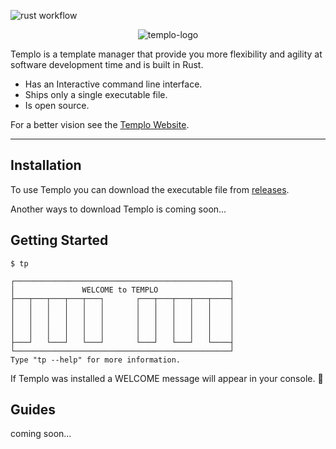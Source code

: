 ![rust workflow](https://github.com/pultzlucas/templo/actions/workflows/rust.yml/badge.svg)

<p align="center">
  <img alt="templo-logo" src="https://user-images.githubusercontent.com/70097798/136667874-3abf69d5-4b3b-402c-81eb-5ca3285e0aea.png">
</p>

Templo is a template manager that provide you more flexibility and agility at software development time and is built in Rust.

- Has an Interactive command line interface.
- Ships only a single executable file.
- Is open source.

For a better vision see the [Templo Website](https://templo-website.herokuapp.com/).

---

## Installation

To use Templo you can download the executable file from [releases](https://github.com/pultzlucas/templo/releases).

Another ways to download Templo is coming soon...

## Getting Started

```console
$ tp

┌────────────────────────────────────────────────┐
│               WELCOME to TEMPLO                │
├───┬───┬───┬───┬───┐       ┌───┬───┬───┬───┬────┤
│   │   │   │   │   │       │   │   │   │   │    │
│   │   │   │   │   │       │   │   │   │   │    │
│   │   │   │   │   │       │   │   │   │   │    │
│   │   │   │   │   │       │   │   │   │   │    │
├───┘   └───┘   └───┘       └───┘   └───┘   └────┤
└────────────────────────────────────────────────┘
Type "tp --help" for more information.
```

If Templo was installed a WELCOME message will appear in your console. 🎉

## Guides

coming soon...
